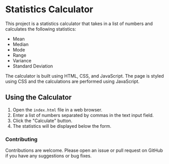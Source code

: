 # Statistics Calculator

This project is a statistics calculator that takes in a list of numbers and calculates the following statistics:

- Mean
- Median
- Mode
- Range
- Variance
- Standard Deviation

The calculator is built using HTML, CSS, and JavaScript. The page is styled using CSS and the calculations are performed using JavaScript.

## Using the Calculator

1. Open the `index.html` file in a web browser.
2. Enter a list of numbers separated by commas in the text input field.
3. Click the "Calculate" button.
4. The statistics will be displayed below the form.


### Contributing

Contributions are welcome. Please open an issue or pull request on GitHub if you have any suggestions or bug fixes.

